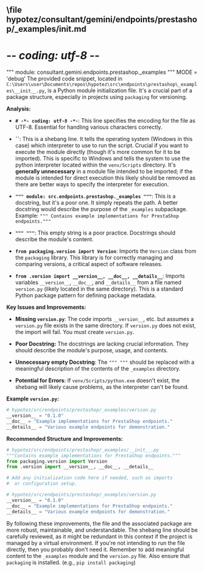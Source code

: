 ## \file hypotez/consultant/gemini/endpoints/prestashop/_examples/__init__.md
# -*- coding: utf-8 -*-

""" module: consultant.gemini.endpoints.prestashop._examples """
MODE = 'debug'
The provided code snippet, located in `C:\Users\user\Documents\repos\hypotez\src\endpoints\prestashop\_examples\__init__.py`, is a Python module initialization file.  It's a crucial part of a package structure, especially in projects using `packaging` for versioning.

**Analysis:**

* **`# -*- coding: utf-8 -*-`**:  This line specifies the encoding for the file as UTF-8.  Essential for handling various characters correctly.

* **``**: This is a shebang line.  It tells the operating system (Windows in this case) which interpreter to use to run the script.  Crucial if you want to execute the module directly (though it's more common for it to be imported). This is specific to Windows and tells the system to use the python interpreter located within the `venv/Scripts` directory.   It's **generally unnecessary** in a module file intended to be imported; if the module is intended for direct execution this likely should be removed as there are better ways to specify the interpreter for execution.


* **`""" module: src.endpoints.prestashop._examples """`**: This is a docstring, but it's a poor one.  It simply repeats the path. A better docstring would describe the purpose of the `_examples` subpackage.  Example: `""" Contains example implementations for PrestaShop endpoints."""`

* **`""" """`**: This empty string is a poor practice.  Docstrings should describe the module's content.

* **`from packaging.version import Version`**: Imports the `Version` class from the `packaging` library. This library is for correctly managing and comparing versions, a critical aspect of software releases.

* **`from .version import __version__, __doc__, __details__`**: Imports variables `__version__`, `__doc__`, and `__details__` from a file named `version.py` (likely located in the same directory).  This is a standard Python package pattern for defining package metadata.

**Key Issues and Improvements:**

* **Missing `version.py`**: The code imports `__version__`, etc. but assumes a `version.py` file exists in the same directory.  If `version.py` does not exist, the import will fail.  You must create `version.py`.

* **Poor Docstring:** The docstrings are lacking crucial information.  They should describe the module's purpose, usage, and contents.

* **Unnecessary empty Docstring**: The `""" """` should be replaced with a meaningful description of the contents of the `_examples` directory.

* **Potential for Errors**: If `venv/Scripts/python.exe` doesn't exist, the shebang will likely cause problems, as the interpreter can't be found.

**Example `version.py`:**

```python
# hypotez/src/endpoints/prestashop/_examples/version.py
__version__ = "0.1.0"
__doc__ = "Example implementations for PrestaShop endpoints."
__details__ = "Various example endpoints for demonstration."
```

**Recommended Structure and Improvements:**


```python
# hypotez/src/endpoints/prestashop/_examples/__init__.py
"""Contains example implementations for PrestaShop endpoints."""
from packaging.version import Version
from .version import __version__, __doc__, __details__

# Add any initialization code here if needed, such as imports
#  or configuration setup.
```

```python
# hypotez/src/endpoints/prestashop/_examples/version.py
__version__ = "0.1.0"
__doc__ = "Example implementations for PrestaShop endpoints."
__details__ = "Various example endpoints for demonstration."
```

By following these improvements, the file and the associated package are more robust, maintainable, and understandable. The shebang line should be carefully reviewed, as it might be redundant in this context if the project is managed by a virtual environment. If you're not intending to run the file directly, then you probably don't need it. Remember to add meaningful content to the `_examples` module and the `version.py` file. Also ensure that `packaging` is installed.  (e.g., `pip install packaging`)